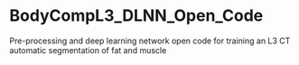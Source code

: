 # BodyCompL3_DLNN_Open_Code
Pre-processing and deep learning network open code for training an L3 CT automatic segmentation of fat and muscle
